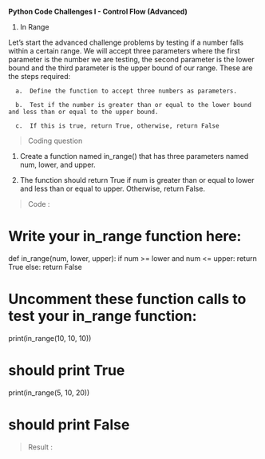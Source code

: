 **Python Code Challenges I - Control Flow (Advanced)**

1. In Range

  Let’s start the advanced challenge problems by testing if a number falls within a certain range. We will accept three parameters where the first parameter is the number we are testing, the second parameter is the lower bound and the third parameter is the upper bound of our range. These are the steps required:

      a.  Define the function to accept three numbers as parameters.
  
      b.  Test if the number is greater than or equal to the lower bound and less than or equal to the upper bound.
  
      c.  If this is true, return True, otherwise, return False

  >   Coding question
  
  1.    Create a function named in_range() that has three parameters named num, lower, and upper.
  
  2.   The function should return True if num is greater than or equal to lower and less than or equal to upper. Otherwise, return False.
  
  >   Code :

# Write your in_range function here:
def in_range(num, lower, upper):
  if num >= lower and num <= upper:
    return True
  else:
    return False

# Uncomment these function calls to test your in_range function:
print(in_range(10, 10, 10))
# should print True
print(in_range(5, 10, 20))
# should print False

  >   Result :
  
  
  
  
  
